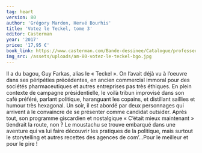 ```yaml
---
tag: heart
version: 80
author: 'Grégory Mardon, Hervé Bourhis'
title: 'Votez le Teckel, tome 3'
editor: Casterman
year: '2017'
price: '17,95 €'
book_link: https://www.casterman.com/Bande-dessinee/Catalogue/professeur-cyclope-le-teckel/le-teckel-1
img_src: /assets/uploads/am-80-votez-le-teckel-bgo.jpg
---
```

Il a du bagou, Guy Farkas, alias le « Teckel ». On l’avait déjà vu à l’oeuvre dans ses péripéties précédentes, en ancien commercial immoral pour des sociétés pharmaceutiques et autres entreprises pas très éthiques. En plein contexte de campagne présidentielle, le voilà tribun improvisé dans son café préféré, parlant politique, haranguant les copains, et distillant saillies et humour très hexagonal. Un soir, il est abordé par deux personnages qui arrivent à le convaincre de se présenter comme candidat outsider. Après tout, son programme giscardien et nostalgique « C’était mieux maintenant » tiendrait la route, non ? Le moustachu se trouve embarqué dans une aventure qui va lui faire découvrir les pratiques de la politique, mais surtout le storytelling et autres recettes des agences de com’…Pour le meilleur et pour le pire !
